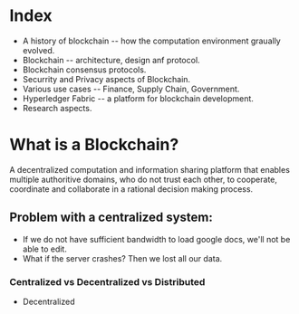 # Index
* A history of blockchain -- how the computation environment graually evolved.
* Blockchain -- architecture, design anf protocol.
* Blockchain consensus protocols.
* Securrity and Privacy aspects of Blockchain.
* Various use cases -- Finance, Supply Chain, Government.
* Hyperledger Fabric -- a platform for blockchain development.
* Research aspects.

# What is a Blockchain?
A decentralized computation and information sharing platform that enables multiple authoritive domains, who do not trust each other, to cooperate, 
coordinate and collaborate in a rational decision making process.

## Problem with a centralized system:
* If we do not have sufficient bandwidth to load google docs, we'll not be able to edit.
* What if the server crashes? Then we lost all our data.

### Centralized vs Decentralized vs Distributed

* Decentralized

